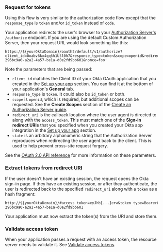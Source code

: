### Request for tokens

Using this flow is very similar to the <GuideLink link="../../authcode/main/">authorization code flow</GuideLink>
except that the `response_type` is `token` and/or `id_token` instead of `code`.

Your application redirects the user's browser to your [Authorization Server's](/docs/concepts/auth-servers/) `/authorize` endpoint. If you are using the default Custom Authorization Server, then your request URL would look something like this:

```
https://${yourOktaDomain}/oauth2/default/v1/authorize?client_id=0oabv6kx4qq6h1U5l0h7&response_type=token&scope=openid&redirect_uri=&redirect_uri=https%3A%2F%2Fexample.com&state=state-296bc9a0-a2a2-4a57-be1a-d0e2fd9bb601&nonce=foo'
```

Note the parameters that are being passed:

- `client_id` matches the Client ID of your Okta OAuth application that you created in the [Set up your app](#set-up-your-app) section. You can find it at the bottom of your application's **General** tab.
- `response_type` is `token`. It could also be `id_token` or both.
- `scope` is `openid`, which is required, but additional scopes can be requested. See the **Create Scopes** section of the [Create an Authorization Server guide](/docs/guides/customize-authz-server/create-scopes/).
- `redirect_uri` is the callback location where the user agent is directed to along with the `access_token`. This must match one of the **Sign-in redirect URIs** that you specified when you created your Okta app integration in the [Set up your app](#set-up-your-app) section.
- `state` is an arbitrary alphanumeric string that the Authorization Server reproduces when redirecting the user agent back to the client. This is used to help prevent cross-site request forgery.

See the [OAuth 2.0 API reference](/docs/reference/api/oidc/#authorize) for more information on these parameters.

### Extract tokens from redirect URI

If the user doesn't have an existing session, the request opens the Okta sign-in page. If they have an existing session, or after they authenticate, the user is redirected back to the specified `redirect_uri` along with a `token` as a hash fragment:

```
http://${yourOktaDomain}/#access_token=eyJhb[...]erw&token_type=Bearer&expires_in=3600&scope=openid&state=state-296bc9a0-a2a2-4a57-be1a-d0e2fd9bb601
```

Your application must now extract the token(s) from the URI and store them.

### Validate access token

When your application passes a request with an access token, the resource server needs to validate it. See [Validate access tokens](/docs/guides/validate-access-tokens/).
